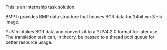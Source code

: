 This is an internship task solution.

BMP.h provides BMP data structure that houses BGR data for 24bit ver.3 - 5 image.

YUV.h intakes BGR data and converts it to a YUV4:2:0 format for later use.
The translation task can, in theory, be passed to a thread pool queue for better resource usage.
